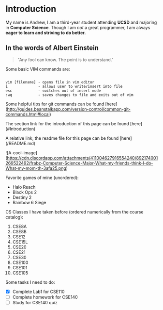 # Introduction

My name is Andrew, I am a third-year student attending **UCSD** and majoring in **Computer Science**. Though I am *not* a great programmer, I am always **eager to learn and striving to do better.**

## In the words of Albert Einstein
>"Any fool can know. The point is to understand."

Some basic VIM commands are:
```

vim [filename] - opens file in vim editor
i              - allows user to write/insert into file
esc            - switches out of insert mode
:wq            - saves changes to file and exits out of vim
```

Some helpful tips for git commands can be found [here] (http://guides.beanstalkapp.com/version-control/common-git-commands.html#local)

The section link for the introduction of this page can be found [here] (#Introduction)

A relative link, the readme file for this page can be found [here] (/README.md)

![A-cool-image] (https://cdn.discordapp.com/attachments/411004627916554240/892174001269522492/frabz-Computer-Science-Major-What-my-friends-think-I-do-What-my-mom-th-3afa25.png)

Favorite games of mine (unordered):
- Halo Reach
- Black Ops 2
- Destiny 2
- Rainbow 6 Siege

CS Classes I have taken before (ordered numerically from the course catalog):
1. CSE8A
2. CSE8B
3. CSE12
4. CSE15L
5. CSE20
6. CSE21
7. CSE30
8. CSE100
9. CSE101
10. CSE105


Some tasks I need to do:
- [x] Complete Lab1 for CSE110
- [ ] Complete homework for CSE140
- [ ] Study for CSE140 quiz